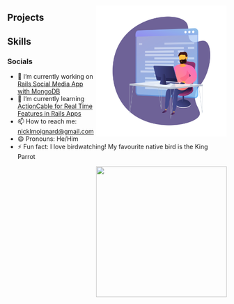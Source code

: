 

<img src="https://github.com/NickMoignard/NickMoignard/blob/main/animated-working-header.svg?raw=true" alt='' width="300" height="300" align='right'></img>

<!-- ![Animated Developer Illustration](https://github.com/NickMoignard/NickMoignard/blob/main/animated-working-header.svg) -->


## Projects

## Skills

<!-- Tech Tree??? -->

### Socials


- 🔭 I’m currently working on [Rails Social Media App with MongoDB](https://www.github.com/nickmoignard/chat)
- 🌱 I’m currently learning [ActionCable for Real Time Features in Rails Apps](https://guides.rubyonrails.org/action_cable_overview.html)
- 📫 How to reach me: nicklmoignard@gmail.com
- 😄 Pronouns:  He/Him
- ⚡ Fun fact: I love birdwatching! My favourite native bird is the King Parrot

<img src="https://en.wikipedia.org/wiki/Australian_king_parrot#/media/File:Alisterus_scapularis_-_Brunkerville.jpg" alt='' width="300" height="300" align='right'></img>
